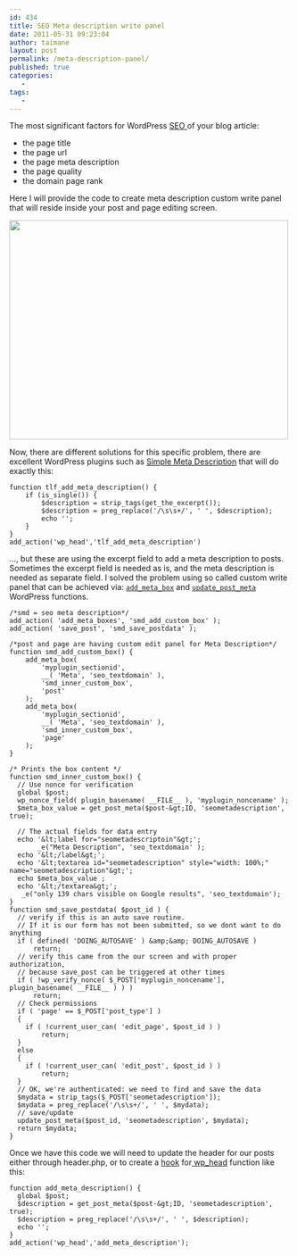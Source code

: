 ```yaml
---
id: 434
title: SEO Meta description write panel
date: 2011-05-31 09:23:04
author: taimane
layout: post
permalink: /meta-description-panel/
published: true
categories:
   -
tags:
   -
---
```

The most significant factors for WordPress <a title="SEO " href="http://en.wikipedia.org/wiki/Search_engine_optimization">SEO </a>of your blog article:

* the page title
* the page url
* the page meta description
* the page quality
* the domain page rank

Here I will provide the code to create meta description custom write panel that will reside inside your post and page editing screen.

<img class="alignnone size-full wp-image-436" title="seodescription" src="https://programming-review.com/wp-content/uploads/2011/05/seodescription-e1306831458774.png" alt="" width="500" height="393" />

Now, there are different solutions for this specific problem, there are excellent WordPress plugins such as <a rel="nofollow" href="http://wordpress.org/plugins/simple-meta-description/">Simple Meta Description</a> that will do exactly this:
```
function tlf_add_meta_description() {
	if (is_single()) {
		$description = strip_tags(get_the_excerpt());
		$description = preg_replace('/\s\s+/', ' ', $description);
		echo '';
	}
}
add_action('wp_head','tlf_add_meta_description')
```
..., but these are using the excerpt field to add a meta description to posts. Sometimes the excerpt field is needed as is, and the meta description is needed as separate field. I solved the problem using so called custom write panel that can be achieved via: <code><a title="add_meta_box" href="http://codex.wordpress.org/Function_Reference/add_meta_box">add_meta_box</a></code> and <code><a title="update_post_meta" href="http://codex.wordpress.org/Function_Reference/update_post_meta">update_post_meta</a></code> WordPress functions.
```
/*smd = seo meta description*/
add_action( 'add_meta_boxes', 'smd_add_custom_box' );
add_action( 'save_post', 'smd_save_postdata' );

/*post and page are having custom edit panel for Meta Description*/
function smd_add_custom_box() {
    add_meta_box(
        'myplugin_sectionid',
        __( 'Meta', 'seo_textdomain' ),
        'smd_inner_custom_box',
        'post'
    );
    add_meta_box(
        'myplugin_sectionid',
        __( 'Meta', 'seo_textdomain' ),
        'smd_inner_custom_box',
        'page'
    );
}

/* Prints the box content */
function smd_inner_custom_box() {
  // Use nonce for verification
  global $post;
  wp_nonce_field( plugin_basename( __FILE__ ), 'myplugin_noncename' );
  $meta_box_value = get_post_meta($post-&gt;ID, 'seometadescription', true);

  // The actual fields for data entry
  echo '&lt;label for="seometadescriptoin"&gt;';
       _e("Meta Description", 'seo_textdomain' );
  echo '&lt;/label&gt;';
  echo '&lt;textarea id="seometadescription" style="width: 100%;" name="seometadescription"&gt;';
  echo $meta_box_value ;
  echo '&lt;/textarea&gt;';
   _e("only 139 chars visible on Google results", 'seo_textdomain');
}
function smd_save_postdata( $post_id ) {
  // verify if this is an auto save routine.
  // If it is our form has not been submitted, so we dont want to do anything
  if ( defined( 'DOING_AUTOSAVE' ) &amp;&amp; DOING_AUTOSAVE )
      return;
  // verify this came from the our screen and with proper authorization,
  // because save_post can be triggered at other times
  if ( !wp_verify_nonce( $_POST['myplugin_noncename'], plugin_basename( __FILE__ ) ) )
      return;
  // Check permissions
  if ( 'page' == $_POST['post_type'] )
  {
    if ( !current_user_can( 'edit_page', $post_id ) )
        return;
  }
  else
  {
    if ( !current_user_can( 'edit_post', $post_id ) )
        return;
  }
  // OK, we're authenticated: we need to find and save the data
  $mydata = strip_tags($_POST['seometadescription']);
  $mydata = preg_replace('/\s\s+/', ' ', $mydata);
  // save/update
  update_post_meta($post_id, 'seometadescription', $mydata);
  return $mydata;
}
```
Once we have this code we will need to update the header for our posts either through header.php, or to create a <a title="hook" href="https://programming-review.com/add_action/">hook</a> for<a title=" wp_head" href="http://codex.wordpress.org/Plugin_API/Action_Reference/wp_head"> wp_head</a> function like this:
```
function add_meta_description() {
  global $post;
  $description = get_post_meta($post-&gt;ID, 'seometadescription', true);
  $description = preg_replace('/\s\s+/', ' ', $description);
  echo '';
}
add_action('wp_head','add_meta_description');
```
